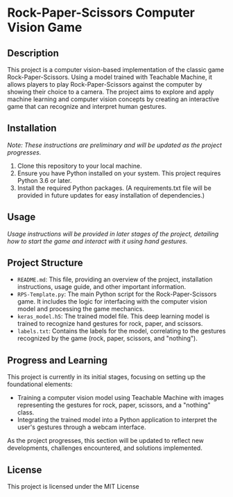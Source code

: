 # Rock-Paper-Scissors Computer Vision Game

## Description

This project is a computer vision-based implementation of the classic game Rock-Paper-Scissors. Using a model trained with Teachable Machine, it allows players to play Rock-Paper-Scissors against the computer by showing their choice to a camera. The project aims to explore and apply machine learning and computer vision concepts by creating an interactive game that can recognize and interpret human gestures.


## Installation

*Note: These instructions are preliminary and will be updated as the project progresses.*

1. Clone this repository to your local machine.
2. Ensure you have Python installed on your system. This project requires Python 3.6 or later.
3. Install the required Python packages. (A requirements.txt file will be provided in future updates for easy installation of dependencies.)

## Usage

*Usage instructions will be provided in later stages of the project, detailing how to start the game and interact with it using hand gestures.*

## Project Structure

- `README.md`: This file, providing an overview of the project, installation instructions, usage guide, and other important information.
- `RPS-Template.py`: The main Python script for the Rock-Paper-Scissors game. It includes the logic for interfacing with the computer vision model and processing the game mechanics.
- `keras_model.h5`: The trained model file. This deep learning model is trained to recognize hand gestures for rock, paper, and scissors.
- `labels.txt`: Contains the labels for the model, correlating to the gestures recognized by the game (rock, paper, scissors, and "nothing").

## Progress and Learning

This project is currently in its initial stages, focusing on setting up the foundational elements:

- Training a computer vision model using Teachable Machine with images representing the gestures for rock, paper, scissors, and a "nothing" class.
- Integrating the trained model into a Python application to interpret the user's gestures through a webcam interface.

As the project progresses, this section will be updated to reflect new developments, challenges encountered, and solutions implemented.

## License

This project is licensed under the MIT License 
